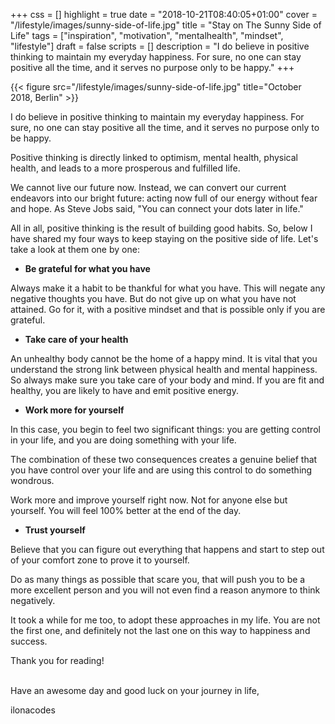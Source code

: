 +++
css = []
highlight = true
date = "2018-10-21T08:40:05+01:00"
cover = "/lifestyle/images/sunny-side-of-life.jpg"
title = "Stay on The Sunny Side of Life"
tags = ["inspiration", "motivation", "mentalhealth", "mindset", "lifestyle"]
draft = false
scripts = []
description = "I do believe in positive thinking to maintain my everyday happiness. For sure, no one can stay positive all the time, and it serves no purpose only to be happy."
+++

{{< figure src="/lifestyle/images/sunny-side-of-life.jpg" title="October 2018, Berlin" >}}

I do believe in positive thinking to maintain my everyday happiness. For sure, no one can stay positive all the time, and it serves no purpose only to be happy.

<!--more-->

Positive thinking is directly linked to optimism, mental health, physical health, and leads to a more prosperous and fulfilled life.

We cannot live our future now. Instead, we can convert our current endeavors into our bright future: acting now full of our energy without fear and hope. As Steve Jobs said, "You can connect your dots later in life."

All in all, positive thinking is the result of building good habits. So, below I have shared my four ways to keep staying on the positive side of life. Let's take a look at them one by one:

- **Be grateful for what you have**

Always make it a habit to be thankful for what you have. This will negate any negative thoughts you have. But do not give up on what you have not attained. Go for it, with a positive mindset and that is possible only if you are grateful.

- **Take care of your health**

An unhealthy body cannot be the home of a happy mind. It is vital that you understand the strong link between physical health and mental happiness. So always make sure you take care of your body and mind. If you are fit and healthy, you are likely to have and emit positive energy.

- **Work more for yourself**

In this case, you begin to feel two significant things: you are getting control in your life, and you are doing something with your life.

The combination of these two consequences creates a genuine belief that you have control over your life and are using this control to do something wondrous.

Work more and improve yourself right now. Not for anyone else but yourself. You will feel 100% better at the end of the day.

- **Trust yourself**

Believe that you can figure out everything that happens and start to step out of your comfort zone to prove it to yourself.

Do as many things as possible that scare you, that will push you to be a more excellent person and you will not even find a reason anymore to think negatively.

It took a while for me too, to adopt these approaches in my life. You are not the first one, and definitely not the last one on this way to happiness and success.

Thank you for reading!

<br />
Have an awesome day and good luck on your journey in life,

ilonacodes
